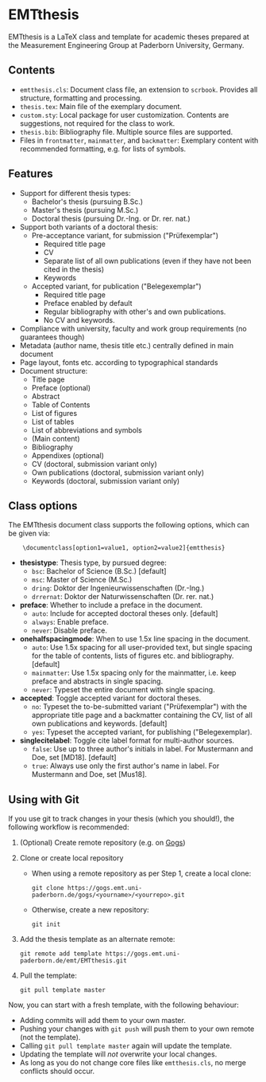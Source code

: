 EMTthesis
=========

EMTthesis is a LaTeX class and template for academic theses prepared at the Measurement Engineering Group at Paderborn University, Germany.


Contents
--------

* `emtthesis.cls`: Document class file, an extension to `scrbook`. Provides all structure, formatting and processing.
* `thesis.tex`: Main file of the exemplary document.
* `custom.sty`: Local package for user customization. Contents are suggestions, not required for the class to work.
* `thesis.bib`: Bibliography file. Multiple source files are supported.
* Files in `frontmatter`, `mainmatter`, and `backmatter`: Exemplary content with recommended formatting, e.g. for lists of symbols.


Features
--------

* Support for different thesis types:
  * Bachelor's thesis (pursuing B.Sc.)
  * Master's thesis (pursuing M.Sc.)
  * Doctoral thesis (pursuing Dr.-Ing. or Dr. rer. nat.)
* Support both variants of a doctoral thesis:
  * Pre-acceptance variant, for submission ("Prüfexemplar")
    * Required title page
    * CV
    * Separate list of all own publications (even if they have not been cited in the thesis)
    * Keywords
  * Accepted variant, for publication ("Belegexemplar")
    * Required title page
    * Preface enabled by default
    * Regular bibliography with other's and own publications.
    * No CV and keywords.
* Compliance with university, faculty and work group requirements (no guarantees though)
* Metadata (author name, thesis title etc.) centrally defined in main document
* Page layout, fonts etc. according to typographical standards
* Document structure:
  * Title page
  * Preface (optional)
  * Abstract
  * Table of Contents
  * List of figures
  * List of tables
  * List of abbreviations and symbols
  * (Main content)
  * Bibliography
  * Appendixes (optional)
  * CV (doctoral, submission variant only)
  * Own publications (doctoral, submission variant only)
  * Keywords (doctoral, submission variant only)


Class options
-------------

The EMTthesis document class supports the following options, which can be given via:

        \documentclass[option1=value1, option2=value2]{emtthesis}

* **thesistype**: Thesis type, by pursued degree:
  * `bsc`: Bachelor of Science (B.Sc.) [default]
  * `msc`: Master of Science (M.Sc.)
  * `dring`: Doktor der Ingenieurwissenschaften (Dr.-Ing.)
  * `drrernat`: Doktor der Naturwissenschaften (Dr. rer. nat.)
* **preface**: Whether to include a preface in the document.
  * `auto`: Include for accepted doctoral theses only. [default]
  * `always`: Enable preface.
  * `never`: Disable preface.
* **onehalfspacingmode**: When to use 1.5x line spacing in the document.
  * `auto`: Use 1.5x spacing for all user-provided text, but single spacing for the table of contents, lists of figures etc. and bibliography. [default]
  * `mainmatter`: Use 1.5x spacing only for the mainmatter, i.e. keep preface and abstracts in single spacing.
  * `never`: Typeset the entire document with single spacing.
* **accepted**: Toggle accepted variant for doctoral theses.
  * `no`: Typeset the to-be-submitted variant ("Prüfexemplar") with the appropriate title page and a backmatter containing the CV, list of all own publications and keywords. [default]
  * `yes`: Typeset the accepted variant, for publishing ("Belegexemplar).
* **singlecitelabel**: Toggle cite label format for multi-author sources.
  * `false`: Use up to three author's initials in label. For Mustermann and Doe, set [MD18]. [default]
  * `true`: Always use only the first author's name in label. For Mustermann and Doe, set [Mus18].


Using with Git
--------------

If you use git to track changes in your thesis (which you should!), the following workflow is recommended:

1. (Optional) Create remote repository (e.g. on [Gogs](https://gogs.emt.uni-paderborn.de/))
2. Clone or create local repository
   * When using a remote repository as per Step 1, create a local clone:

         git clone https://gogs.emt.uni-paderborn.de/gogs/<yourname>/<yourrepo>.git

   * Otherwise, create a new repository:

         git init

3. Add the thesis template as an alternate remote:

       git remote add template https://gogs.emt.uni-paderborn.de/emt/EMTthesis.git

4. Pull the template:

       git pull template master

Now, you can start with a fresh template, with the following behaviour:
* Adding commits will add them to your own master.
* Pushing your changes with `git push` will push them to your own remote (not the template).
* Calling `git pull template master` again will update the template.
* Updating the template will *not* overwrite your local changes.
* As long as you do not change core files like `emtthesis.cls`, no merge conflicts should occur.
